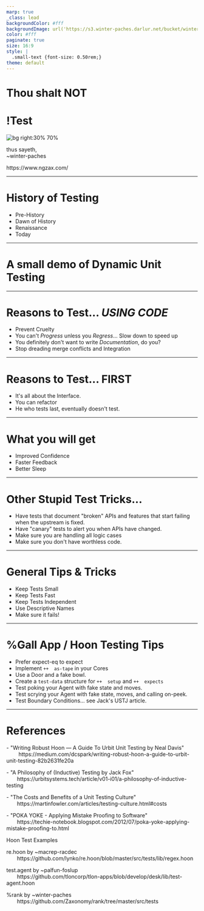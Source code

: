 ```yaml
---
marp: true
_class: lead
backgroundColor: #fff
backgroundImage: url('https://s3.winter-paches.darlur.net/bucket/winter-paches/2024.6.19..23.28.04-sea30-poster.jpg')
color: #fff
paginate: true
size: 16:9
style: |
  .small-text {font-size: 0.50rem;}
theme: default
---
```


# Thou shalt NOT
# !Test

![bg right:30% 70%](https://s3.winter-paches.darlur.net/bucket/sigils/2024.6.10..21.01.39-darlur.png)
<p><p/>
<p><p/>
<p align="left">
<p><p/>
thus sayeth,<br>
~winter-paches<br>
<p><p/>
https://www.ngzax.com/
</p>

---

# History of Testing

* Pre-History
* Dawn of History
* Renaissance
* Today

<!--
Mainframe era = No testing. Code was mostly hand-written. Cards, ed, batch yuck.
Manual testing FTW?  sad to say mini still use this method.
Unit Testing, Smalltalk 1998.
TDD, Continuous Testing, Continuous Integration...
-->
---

# A small demo of Dynamic Unit Testing

---

# Reasons to Test... _USING CODE_

* Prevent Cruelty
* You can't _Progress_ unless you _Regress_... Slow down to speed up
* You definitely don't want to write _Documentation_, do you?
* Stop dreading merge conflicts and Integration

<!--
- Asking humans to do over and over and over again what a computer could easily do is cruel.
- Everyone is familiar with one of the most common anti-patterns in our industry. Everything is great at the beginning and your coding in coding but eventually everything starts to slow down. Seemingly minor changes now take forever. The tech dead just drags and drags until eventually someone comes up with a brilliant idea of a rewrite!
- I have never seen a developer who likes to document. Documentation not tied to actual code always decays.
- Ugh...
-->
---

# Reasons to Test... FIRST

* It's all about the Interface.
* You can refactor
* He who tests last, eventually doesn't test.

<!--
- TDD is as much about about Design as testing.
- Red / Green
- Let's be honest
-->
---

# What you will get

* Improved Confidence
* Faster Feedback
* Better Sleep

<!--
- no more restlessly scanning code bases to make sure you didn't miss something.
- know instantly that you broke something.
- stop fearing the day after the release
-->
---

# Other Stupid Test Tricks...

* Have tests that document "broken" APIs and features that start failing when the upstream is fixed.
* Have "canary" tests to alert you when APIs have changed.
* Make sure you are handling all logic cases
* Make sure you don't have worthless code.

<!--
-
-
-
- Almost all systems of any longevity have some amount of "zombie" code. That code that no one wants to touch. They don't think that it does anything but they don't know for sure so it's better to just not touch it. You can now remove it with confidence.
-->
---

# General Tips & Tricks

* Keep Tests Small
* Keep Tests Fast
* Keep Tests Independent
* Use Descriptive Names
* Make sure it fails!

<!--
- Easier to reason about
- No frustrating waiting.
- Order of execution failures Will Drive you crazy. Many of the advanced unit testing frameworks we'll run tests in random order to catch this early.
- Your tests become a spec.
- Or else how do you know it's working? Especially when working with fake send marks it's easier than you think to write a test that never fails.
-->
---

# %Gall App / Hoon Testing Tips

* Prefer expect-eq to expect
* Implement ```++  as-tape``` in your Cores
* Use a Door and a fake bowl.
* Create a `test-data` structure for `++  setup` and `++  expects`
* Test poking your Agent with fake state and moves.
* Test scrying your Agent with fake state, moves, and calling on-peek.
* Test Boundary Conditions... see Jack's USTJ article.

<!--
You just get more information from the former.
Another Smalltalk Best Practice pattern. This is just helpful in so many places.

Show tests/subject/hoon
Show tests/subject/categories
Show tests/agent/rank/hoon
Show tests/agent/rank-scry/hoon
-->
---

# References
<p class="small-text">
- "Writing Robust Hoon — A Guide To Urbit Unit Testing by Neal Davis"<br>&emsp;&emsp;
https://medium.com/dcspark/writing-robust-hoon-a-guide-to-urbit-unit-testing-82b2631fe20a
</p>

<p class="small-text">
- "A Philosophy of (Inductive) Testing by Jack Fox"<br>&emsp;&emsp;https://urbitsystems.tech/article/v01-i01/a-philosophy-of-inductive-testing
</p>

<p class="small-text">
- "The Costs and Benefits of a Unit Testing Culture"<br>&emsp;&emsp;https://martinfowler.com/articles/testing-culture.html#costs
</p>

<p class="small-text">
- "POKA YOKE - Applying Mistake Proofing to Software"<br>&emsp;&emsp;https://techie-notebook.blogspot.com/2012/07/poka-yoke-applying-mistake-proofing-to.html
</p>

Hoon Test Examples

<p class="small-text">
re.hoon by ~macrep-racdec<br>&emsp;&emsp;https://github.com/lynko/re.hoon/blob/master/src/tests/lib/regex.hoon
</p>
<p class="small-text">
test.agent by ~palfun-foslup<br>&emsp;&emsp;https://github.com/tloncorp/tlon-apps/blob/develop/desk/lib/test-agent.hoon
</p>
<p class="small-text">
%rank by ~winter-paches<br>&emsp;&emsp;https://github.com/Zaxonomy/rank/tree/master/src/tests
</p>